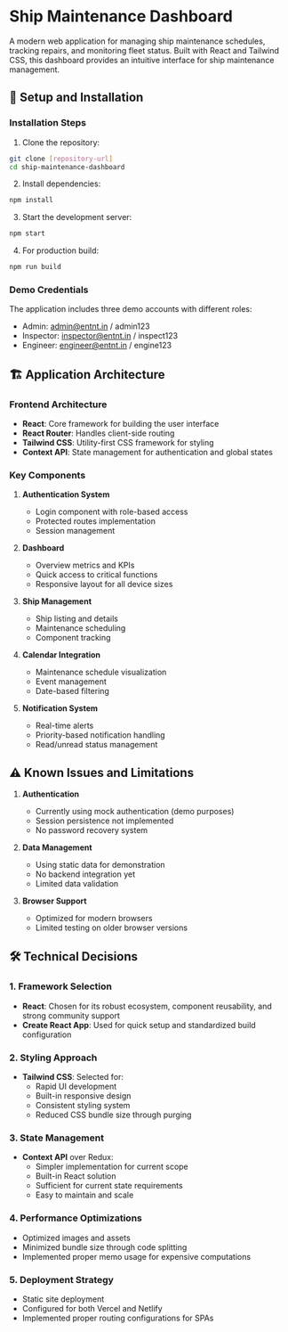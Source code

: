 # Ship Maintenance Dashboard

A modern web application for managing ship maintenance schedules, tracking repairs, and monitoring fleet status. Built with React and Tailwind CSS, this dashboard provides an intuitive interface for ship maintenance management.

## 🚀 Setup and Installation

### Installation Steps
1. Clone the repository:
```bash
git clone [repository-url]
cd ship-maintenance-dashboard
```

2. Install dependencies:
```bash
npm install
```

3. Start the development server:
```bash
npm start
```

4. For production build:
```bash
npm run build
```

### Demo Credentials
The application includes three demo accounts with different roles:
- Admin: admin@entnt.in / admin123
- Inspector: inspector@entnt.in / inspect123
- Engineer: engineer@entnt.in / engine123

## 🏗️ Application Architecture

### Frontend Architecture
- **React**: Core framework for building the user interface
- **React Router**: Handles client-side routing
- **Tailwind CSS**: Utility-first CSS framework for styling
- **Context API**: State management for authentication and global states

### Key Components
1. **Authentication System**
   - Login component with role-based access
   - Protected routes implementation
   - Session management

2. **Dashboard**
   - Overview metrics and KPIs
   - Quick access to critical functions
   - Responsive layout for all device sizes

3. **Ship Management**
   - Ship listing and details
   - Maintenance scheduling
   - Component tracking

4. **Calendar Integration**
   - Maintenance schedule visualization
   - Event management
   - Date-based filtering

5. **Notification System**
   - Real-time alerts
   - Priority-based notification handling
   - Read/unread status management

## ⚠️ Known Issues and Limitations

1. **Authentication**
   - Currently using mock authentication (demo purposes)
   - Session persistence not implemented
   - No password recovery system

2. **Data Management**
   - Using static data for demonstration
   - No backend integration yet
   - Limited data validation

3. **Browser Support**
   - Optimized for modern browsers
   - Limited testing on older browser versions

## 🛠️ Technical Decisions

### 1. Framework Selection
- **React**: Chosen for its robust ecosystem, component reusability, and strong community support
- **Create React App**: Used for quick setup and standardized build configuration

### 2. Styling Approach
- **Tailwind CSS**: Selected for:
  - Rapid UI development
  - Built-in responsive design
  - Consistent styling system
  - Reduced CSS bundle size through purging

### 3. State Management
- **Context API** over Redux:
  - Simpler implementation for current scope
  - Built-in React solution
  - Sufficient for current state requirements
  - Easy to maintain and scale

### 4. Performance Optimizations
- Optimized images and assets
- Minimized bundle size through code splitting
- Implemented proper memo usage for expensive computations

### 5. Deployment Strategy
- Static site deployment
- Configured for both Vercel and Netlify
- Implemented proper routing configurations for SPAs


